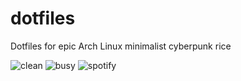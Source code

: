 # dotfiles
Dotfiles for epic Arch Linux minimalist cyberpunk rice

![clean](https://github.com/4ntid0t3/dotfiles/blob/master/screenshots/clean.png?raw=true)
![busy](https://github.com/4ntid0t3/dotfiles/blob/master/screenshots/busy.png?raw=true)
![spotify](https://github.com/4ntid0t3/dotfiles/blob/master/screenshots/spotify.png?raw=true)
